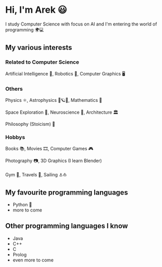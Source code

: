 # Hi, I'm Arek 😃
I study Computer Science with focus on AI and I'm entering the world of programming 🌍💻

## My various interests
### Related to Computer Science

Artificial Intelligence 👾, Robotics 🤖, Computer Graphics 🖥️

### Others

Physics ⚛️, Astrophysics 🔭🪐🌌, Mathematics 🧮

Space Exploration 🚀, Neuroscience 🧠, Architecture 🏛️

Philosophy (Stoicism) 📜

### Hobbys
Books 📚, Movies 🎞️, Computer Games 🎮

Photography 📷, 3D Graphics (I learn Blender)

Gym 💪, Travels 🧭, Sailing ⚓⛵

## My favourite programming languages
- Python 🐍
- more to come

## Other programming languages I know
- Java
- C++
- C
- Prolog
- even more to come
